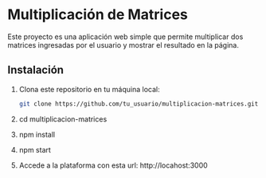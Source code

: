 # Multiplicación de Matrices

Este proyecto es una aplicación web simple que permite multiplicar dos matrices ingresadas por el usuario y mostrar el resultado en la página.

## Instalación

1. Clona este repositorio en tu máquina local:

   ```bash
   git clone https://github.com/tu_usuario/multiplicacion-matrices.git

2. cd multiplicacion-matrices

3. npm install

4. npm start

5. Accede a la plataforma con esta url: http://locahost:3000
